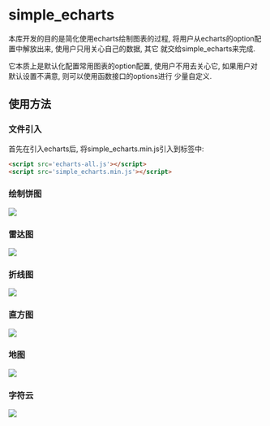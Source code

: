 # simple_echarts
本库开发的目的是简化使用echarts绘制图表的过程, 将用户从echarts的option配置中解放出来, 使用户只用关心自己的数据, 其它
就交给simple_echarts来完成.

它本质上是默认化配置常用图表的option配置, 使用户不用去关心它, 如果用户对默认设置不满意, 则可以使用函数接口的options进行
少量自定义.

## 使用方法

###  文件引入

首先在引入echarts后, 将simple_echarts.min.js引入到<head>标签中:
```html
<script src='echarts-all.js'></script>
<script src='simple_echarts.min.js'></script>
```

### 绘制饼图
<img src="example/img/pie.png"/>

### 雷达图
<img src="example/img/radar.png"/>

### 折线图
<img src="example/img/line.png"/>

### 直方图
<img src="example/img/histogram.ong"/>

### 地图
<img src="example/img/map.png"/>

### 字符云
<img src="example/img/wcloud.png"/>
